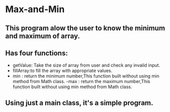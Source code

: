 # Max-and-Min

## This program alow the user to know the minimum and maximum of array.
## Has four functions:
- getValue: Take the size of array from user and check any invalid input.
- fillArray:to fill the array with appropriate values.
- min : return the minimum number,This function built without using min method from Math class.
-max : return the maximum number,This function built without using min method from Math class.
## Using just a main class, it's a simple program.

